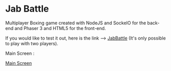 # Jab Battle


Multiplayer Boxing game created with NodeJS and SockeIO for the back-end and Phaser 3 and HTML5 for the front-end.

If you would like to test it out, here is the link --> [JabBattle](http://jabbattle.herokuapp.com/) (It's only possible to play with two players).



Main Screen : 

[Main Screen](https://github.com/PedroMiotti/Jab_Battle/blob/master/Game/Public/Assets/img/readme/1.png)




